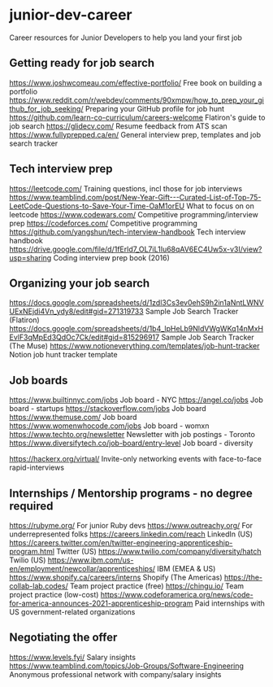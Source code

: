 # junior-dev-career
Career resources for Junior Developers to help you land your first job


## Getting ready for job search

https://www.joshwcomeau.com/effective-portfolio/	Free book on building a portfolio
https://www.reddit.com/r/webdev/comments/90xmpw/how_to_prep_your_github_for_job_seeking/	Preparing your GitHub profile for job hunt
https://github.com/learn-co-curriculum/careers-welcome	Flatiron's guide to job search
https://glidecv.com/	Resume feedback from ATS scan
https://www.fullyprepped.ca/en/	General interview prep, templates and job search tracker


## Tech interview prep

https://leetcode.com/	Training questions, incl those for job interviews
https://www.teamblind.com/post/New-Year-Gift---Curated-List-of-Top-75-LeetCode-Questions-to-Save-Your-Time-OaM1orEU What to focus on on leetcode
https://www.codewars.com/	Competitive programming/interview prep
https://codeforces.com/	Competitive programming
https://github.com/yangshun/tech-interview-handbook	Tech interview handbook
https://drive.google.com/file/d/1fErld7_OL7iL1Iu68qAV6EC4Uw5x-v3I/view?usp=sharing	Coding interview prep book (2016)


## Organizing your job search

https://docs.google.com/spreadsheets/d/1zdl3Cs3ev0ehS9h2in1aNntLWNVUExNEjdi4Vn_ydy8/edit#gid=271319733	Sample Job Search Tracker (Flatiron)
https://docs.google.com/spreadsheets/d/1b4_lpHeLb9NldVWgWKq14nMxHEvlF3qMpEd3QdOc7Ck/edit#gid=815296917	Sample Job Search Tracker (The Muse)
https://www.notioneverything.com/templates/job-hunt-tracker Notion job hunt tracker template


## Job boards	

https://www.builtinnyc.com/jobs	Job board - NYC
https://angel.co/jobs	Job board - startups
https://stackoverflow.com/jobs	Job board
https://www.themuse.com/  Job board
https://www.womenwhocode.com/jobs	Job board - womxn
https://www.techto.org/newsletter	Newsletter with job postings - Toronto
https://www.diversifytech.co/job-board/entry-level	Job board - diversity

https://hackerx.org/virtual/	 Invite-only networking events with face-to-face rapid-interviews
	

## Internships / Mentorship programs - no degree required

https://rubyme.org/	For junior Ruby devs
https://www.outreachy.org/	For underrepresented folks
https://careers.linkedin.com/reach	LinkedIn (US)
https://careers.twitter.com/en/twitter-engineering-apprenticeship-program.html	Twitter (US)
https://www.twilio.com/company/diversity/hatch	Twilio (US)
https://www.ibm.com/us-en/employment/newcollar/apprenticeships/	IBM (EMEA & US)
https://www.shopify.ca/careers/interns	Shopify (The Americas)
https://the-collab-lab.codes/	Team project practice (free)
https://chingu.io/	Team project practice (low-cost)
https://www.codeforamerica.org/news/code-for-america-announces-2021-apprenticeship-program	Paid internships with US government-related organizations

## Negotiating the offer

https://www.levels.fyi/	Salary insights
https://www.teamblind.com/topics/Job-Groups/Software-Engineering	Anonymous professional network with company/salary insights
